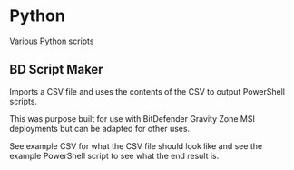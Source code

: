 # Python
Various Python scripts

## BD Script Maker

Imports a CSV file and uses the contents of the CSV to output PowerShell scripts. 

This was purpose built for use with BitDefender Gravity Zone MSI deployments but can be adapted for other uses.

See example CSV for what the CSV file should look like and see the example PowerShell script to see what the end result is.
